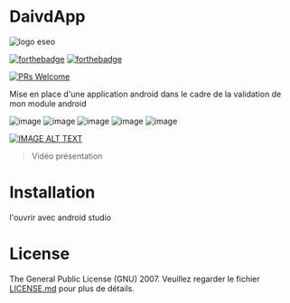 # DaivdApp

![logo eseo](https://res.cloudinary.com/davidshbo/image/upload/v1618266961/eseo_logo.png)


[![forthebadge](https://forthebadge.com/images/badges/built-for-android.svg)](https://forthebadge.com)
[![forthebadge](http://forthebadge.com/images/badges/built-with-love.svg)](http://forthebadge.com)

[![PRs Welcome](https://img.shields.io/badge/PRs-welcome-brightgreen.svg?style=shields)](http://makeapullrequest.com)

Mise en place d'une application android dans le cadre de la validation de mon module android

![image](https://res.cloudinary.com/davidshbo/image/upload/c_scale,h_439/v1618847677/DavidApp/Screenshot_1618847084.png)
![image](https://res.cloudinary.com/davidshbo/image/upload/c_scale,h_439/v1618847677/DavidApp/Screenshot_1618847430.png)
![image](https://res.cloudinary.com/davidshbo/image/upload/c_scale,h_439/v1618848003/DavidApp/Screenshot_1618847126.png)
![image](https://res.cloudinary.com/davidshbo/image/upload/c_scale,h_439/v1618847677/DavidApp/Screenshot_1618847648.png)
![image](https://res.cloudinary.com/davidshbo/image/upload/c_scale,h_439/v1618847678/DavidApp/Screenshot_1618847423.png)

[![IMAGE ALT TEXT](http://img.youtube.com/vi/59A1I-NS8l4/0.jpg)](http://www.youtube.com/watch?v=59A1I-NS8l4 "Video Title")
>Vidéo présentation


# Installation

l'ouvrir avec android studio

# License

The General Public License (GNU) 2007. Veuillez regarder le fichier [LICENSE.md](LICENSE.md) pour plus de détails.
